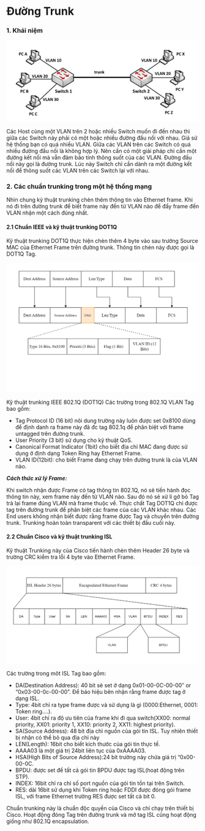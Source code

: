 # Đường Trunk

### 1. Khái niệm

![Đường Trunk](../Images/Trunk.png)

Các Host cùng một VLAN trên 2 hoặc nhiều Switch muốn đi đến nhau thì giữa các Switch này phải có một hoặc nhiều đường đấu nối với nhau. Giả sử hệ thống bạn có quá nhiều VLAN. Giữa các VLAN trên các Switch có quá nhiều đường đấu nối là không hợp lý. Nên cần có một giải pháp chỉ cần một đường kết nối mà vẫn đảm bảo tính thông suốt của các VLAN. Đường đấu nối này gọi là đường trunk. Lúc này Switch chỉ cần dành ra một đường kết nối để thông suốt các VLAN trên các Switch lại với nhau.

### 2. Các chuẩn trunking trong một hệ thống mạng

Nhìn chung kỷ thuật trunking chèn thêm thông tin vào Ethernet frame. Khi nó đi trên đường trunk để biết frame này đến từ VLAN nào để đẩy frame đến VLAN nhận một cách đúng nhất.

#### 2.1 Chuẩn IEEE và kỹ thuật trunking DOT1Q

Kỹ thuật trunking DOT1Q thực hiện chèn thêm 4 byte vào sau trường Source MAC của Ethernet Frame trên đường trunk. Thông tin chèn này được gọi là DOT1Q Tag.

![Alt text](../Images/IEEE802.1Q.png)

Kỹ thuật trunking IEEE 802.1Q (DOT1Q)
Các trường trong 802.1Q VLAN Tag bao gồm:
- Tag Protocol ID (16 bit) nôi dung trường này luôn được set 0x8100 dùng để định danh ra frame này đã đc tag 802.1q để phân biệt với frame untagged trên đường trunk.
- User Priority (3 bit) sử dụng cho kỹ thuật QoS.
- Canonical Format Indicator (1bit) cho biết địa chỉ MAC đang được sử dụng ở định dạng Token Ring hay Ethernet Frame.
- VLAN ID(12bit): cho biết Frame đang chạy trên đường trunk là của VLAN nào.

___Cách thức xử lý Frame:___

Khi switch nhận được Frame có tag thông tin 802.1Q, nó sẻ tiến hành đọc thông tin này, xem frame này đến từ VLAN nào. Sau đó nó sẻ xử lí gở bỏ Tag trả lại frame đúng VLAN mà frame thuộc về. Thực chất Tag DOT1Q chỉ được tag trên đường trunk để phân biệt các frame của các VLAN khác nhau. Các End users không nhận biết được rằng frame được Tag và chuyển trên đường trunk. Trunking hoàn toàn transparent với các thiết bị đầu cuối này.

#### 2.2 Chuẩn Cisco và kỹ thuật trunking ISL

Kỹ thuật Trunking này của Cisco tiến hành chèn thêm Header 26 byte và trường CRC kiểm tra lỗi 4 byte vào Ethernet Frame.

![ISL](../Images/ISL.png)

Các trường trong môt ISL Tag bao gồm:
- DA(Destination Address): 40 bit sẻ set ở dạng 0x01-00-0C-00-00″ or “0x03-00-0c-00-00”. Để báo hiệu bên nhận rằng frame được tag ở dạng ISL.
- Type: 4bit chỉ ra type frame được và sử dụng là gì (0000:Ethernet, 0001: Token ring….).
- User: 4bit chỉ ra độ ưu tiên của frame khi đi qua switch(XX00: normal priority, XX01: priority 1, XX10: priority 2, XX11: highest priority).
- SA(Source Address): 48 bit địa chỉ nguồn của gói tin ISL. Tuy nhiên thiết bị nhận có thể bỏ qua địa chỉ này
- LEN(Length): 16bit cho biết kích thước của gói tin thực tế.
- AAAA03 là một giá trị 24bit liên tục của  0xAAAA03.
- HSA(High Bits of Source Address):24 bit trường này chứa giá trị “0x00-00-0C.
- BPDU: được set để tất cả gói tin BPDU được tag ISL(hoạt động trên STP).
- INDEX: 16bit chỉ ra chỉ số port nguồn của gói tin tồn tại trên Switch.
- RES: dài 16bit sử dụng khi Token ring hoặc FDDI được đóng gói frame ISL, với frame Ethernet trường RES được set tất cả bit 0.
  
Chuẩn trunking này là chuẩn độc quyền của Cisco và chỉ chạy trên thiết bị Cisco. Hoạt động đóng Tag trên đường trunk và mở tag ISL cũng hoạt động giống như 802.1Q encapsulation.